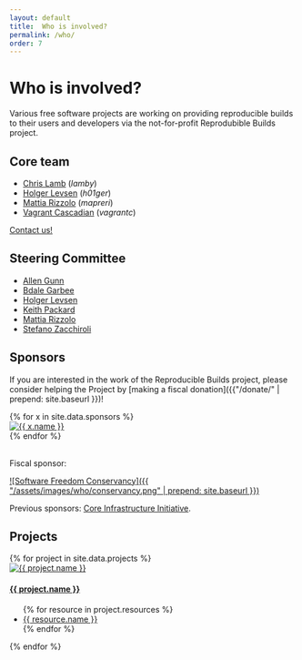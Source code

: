 ```yaml
---
layout: default
title:  Who is involved?
permalink: /who/
order: 7
---
```


# Who is involved?

Various free software projects are working on providing reproducible builds to
their users and developers via the not-for-profit Reprodubible Builds project.

## Core team

* [Chris Lamb](https://chris-lamb.co.uk) (*lamby*)
* [Holger Levsen](http://layer-acht.org/thinking/) (*h01ger*)
* [Mattia Rizzolo](https://mapreri.org/) (*mapreri*)
* [Vagrant Cascadian](http://cascadia.debian.net/trenza/Journal/) (*vagrantc*)

[Contact us!](mailto:contact@reproducible-builds.org)

## Steering Committee

* [Allen Gunn](https://aspirationtech.org)
* [Bdale Garbee](http://gag.com/bdale/)
* [Holger Levsen](http://layer-acht.org/thinking/)
* [Keith Packard](https://keithp.com)
* [Mattia Rizzolo](https://mapreri.org/)
* [Stefano Zacchiroli](https://upsilon.cc/)

## Sponsors

If you are interested in the work of the Reproducible Builds project, please consider helping the Project by [making a fiscal donation]({{"/donate/" | prepend: site.baseurl }})!

<div class="row bg-light p-md-4 p-sm-2 pt-5 pb-5">
    {% for x in site.data.sponsors %}
    <div class="col-xs-12 col-sm-6 col-md-4 col-lg-4 mb-4">
        <div class="card text-center">
            <a href="{{ x.url }}" name="{{ x.name }}">
                <img class="p-5" src="{{ x.logo | prepend: "/assets/images/who/" | prepend: site.baseurl }}" alt="{{ x.name }}">
            </a>
        </div>
    </div>
    {% endfor %}
</div>

<br>

Fiscal sponsor:

[![Software Freedom Conservancy]({{ "/assets/images/who/conservancy.png" | prepend: site.baseurl }})](https://sfconservancy.org/)

Previous sponsors: [Core Infrastructure Initiative](https://www.coreinfrastructure.org/).

## Projects

<div class="projects row bg-light p-md-5 p-sm-3 pt-5 pb-5">
    {% for project in site.data.projects %}
    <div class="col-xs-12 col-sm-6 col-lg-4 col-xl-3 mb-4">
        <div class="card" name="{{ project.name }}">
            <a href="{{ project.url }}" name="{{ project.name }}">
                <img class="card-img-top p-5" src="{{ project.logo | prepend: "/images/logos/" | prepend: site.baseurl }}" alt="{{ project.name }}">
            </a>
            <div class="card-body">
                <h4 class="card-title"><a href="{{ project.url }}">{{ project.name }}</a></h4>
            </div>
            <ul class="list-group list-group-flush">
                {% for resource in project.resources %}
                    <li class="list-group-item">
                        <a href="{{ resource.url }}">{{ resource.name }}</a>
                    </li>
                {% endfor %}
            </ul>
        </div>
    </div>
    {% endfor %}
</div>
